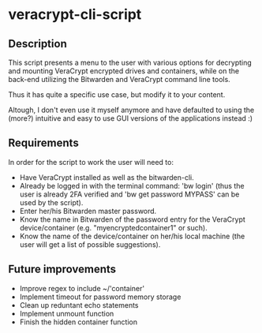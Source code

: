 # veracrypt-cli-script

## Description

This script presents a menu to the user with various options for decrypting and mounting VeraCrypt encrypted drives and containers, while on the back-end utilizing the Bitwarden and VeraCrypt command line tools.

Thus it has quite a specific use case, but modify it to your content.

Altough, I don't even use it myself anymore and have defaulted to using the (more?) intuitive and easy to use GUI versions of the applications instead :)

## Requirements

 In order for the script to work the user will need to: 
 - Have VeraCrypt installed as well as the bitwarden-cli.                                                                                                                          
 - Already be logged in with the terminal command: 'bw login' (thus the user is already 2FA verified and 'bw get password MYPASS' can be used by the script).
 - Enter her/his Bitwarden master password.                                                                                                                                        
 - Know the name in Bitwarden of the password entry for the VeraCrypt device/container (e.g. "myencryptedcontainer1" or such).
 - Know the name of the device/container on her/his local machine (the user will get a list of possible suggestions).                                                           

## Future improvements

- Improve regex to include ~/'container'
- Implement timeout for password memory storage 
- Clean up reduntant echo statements
- Implement unmount function
- Finish the hidden container function
